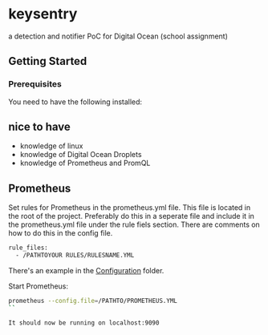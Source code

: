 <!-- # Project IT individual project
# Author: Mark Westerweel -->

# keysentry

a detection and notifier PoC for Digital Ocean (school assignment)

## Getting Started

### Prerequisites

You need to have the following installed:

## nice to have

- knowledge of linux
- knowledge of Digital Ocean Droplets
- knowledge of Prometheus and PromQL

## Prometheus

Set rules for Prometheus in the prometheus.yml file. This file is located in the root of the project. Preferably do this in a seperate file and include it in the prometheus.yml file under the rule fiels section. There are comments on how to do this in the config file.

```bash
rule_files: 
  - /PATHTOYOUR RULES/RULESNAME.YML
```

There's an example in the [Configuration](./Configuration/) folder.

Start Prometheus:

```bash
prometheus --config.file=/PATHTO/PROMETHEUS.YML
``

It should now be running on localhost:9090
